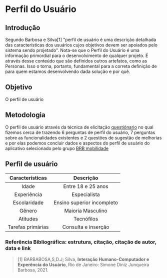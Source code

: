 # **Perfil do Usuário**

## **Introdução**
Segundo Barbosa e Silva[1] "perfil de usuário é uma descrição detalhada das características dos usuários cujos objetivos devem ser apoiados pelo sistema sendo projetado". Nota-se que o Perfil do Usuário é uma informação primordial para o desenvolvimento de qualquer projeto. É através desse conteúdo que são definidos outros artefatos, como as Personas. Isso o torna, portanto, fundamental para a correta definição de para quem estamos desenvolvendo dada solução e por quê. 

## **Objetivo**
O perfil de usuário 





## **Metodologia**
O perfil de usuário através da técnica de elicitação [questiónario]() no qual fizemos cerca de trazendo 6 perguntas de perfil do usuário, 7 perguntas sobre as funcionalidades existentes e 2 questões de sugestão de melhorias e por elas podemos concluir dados e aspectos do perfil de usuário do aplicativo selecionado pelo grupo [BRB mobilidade]()


## **Perfil de usuário**

| Características |  Descrição  |
| :-----:  | :-----: |
| Idade  | Entre 18 e 25 anos |
| Experiência | Especialista |
| Escolaridade | Ensino superior incompleto |
|  Gênero | Maioria Masculino |
| Atitudes    |  Tecnófilos  |
| Tarefas primárias |  Consulta e inserção  |


### **Referência Bibliográfica: estrutura, citação, citação de autor, data e link**

>[1] BARBABOSA,S,D.J; Silva, **Interação Humano-Computador e Experência do Usuário**, Rio de Janeiro: Simone Diniz Junqueira Barbosa, 2021.

